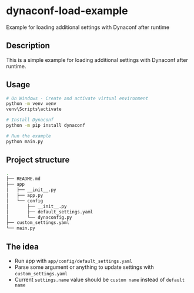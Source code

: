 # dynaconf-load-example

Example for loading additional settings with Dynaconf after runtime

## Description

This is a simple example for loading additional settings with Dynaconf after runtime.

## Usage

```bash
# On Windows - Create and activate virtual environment
python -m venv venv
venv\Scripts\activate

# Install Dynaconf
python -m pip install dynaconf

# Run the example
python main.py
```

## Project structure

```bash
.
├── README.md
├── app
│   ├── __init__.py
│   ├── app.py
│   └── config
│       ├── __init__.py
│       ├── default_settings.yaml
│       └── dynaconfig.py
├── custom_settings.yaml
└── main.py
```

## The idea

* Run app with `app/config/default_settings.yaml`
* Parse some argument or anything to update settings with `custom_settings.yaml`
* Current `settings.name` value should be `custom name` instead of `default name`
